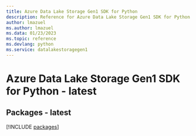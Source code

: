 ```yaml
---
title: Azure Data Lake Storage Gen1 SDK for Python
description: Reference for Azure Data Lake Storage Gen1 SDK for Python
author: lmazuel
ms.author: lmazuel
ms.data: 01/23/2023
ms.topic: reference
ms.devlang: python
ms.service: datalakestoragegen1
---
```

# Azure Data Lake Storage Gen1 SDK for Python - latest
## Packages - latest
[!INCLUDE [packages](data-lake-storage-gen1-index.md)]